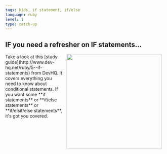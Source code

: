 ```yaml
---
tags: kids, if statement, if/else
language: ruby
level: 1
type: catch-up
---
```


## IF you need a refresher on IF statements...
<img src="https://s3.amazonaws.com/after-school-assets/refresher.jpg" width="300px" align="right" hspace="10">
Take a look at this [study guide](http://www.dev-hq.net/ruby/5--if-statements) from DevHQ. It covers everything you need to know about conditional statements. If you want some **if statements** or **if/else statements** or **if/elsif/else statements**, it's got you covered.
